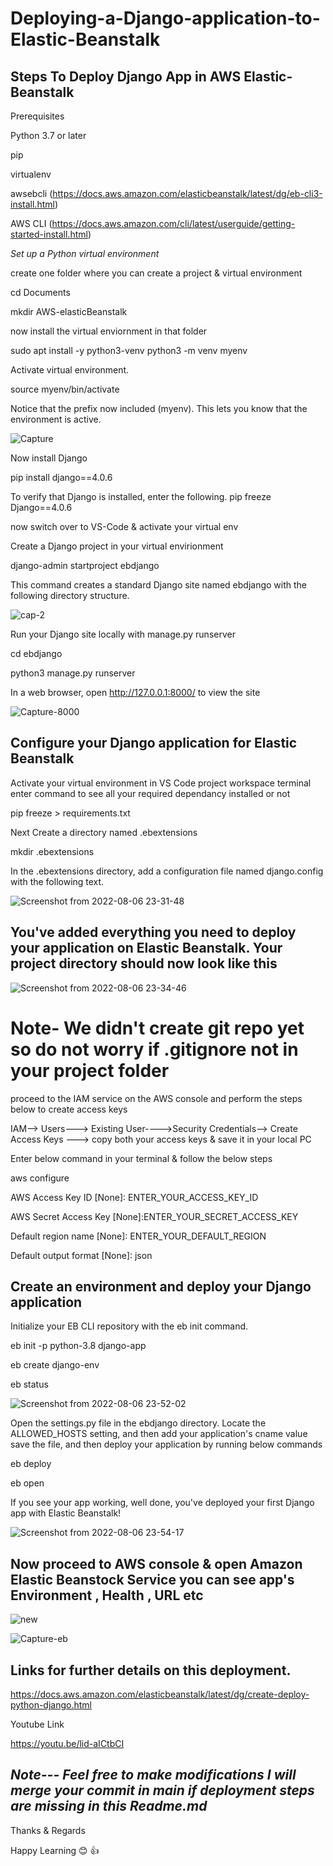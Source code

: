 # Deploying-a-Django-application-to-Elastic-Beanstalk
## Steps To Deploy Django App in AWS Elastic-Beanstalk

Prerequisites



Python 3.7 or later

pip

virtualenv

awsebcli (https://docs.aws.amazon.com/elasticbeanstalk/latest/dg/eb-cli3-install.html)

AWS CLI (https://docs.aws.amazon.com/cli/latest/userguide/getting-started-install.html)

*Set up a Python virtual environment* 

create one folder where you can create a project & virtual environment

cd Documents

mkdir AWS-elasticBeanstalk

now install the virtual enviornment in that folder

sudo apt install -y python3-venv
python3 -m venv myenv

Activate virtual environment.

source myenv/bin/activate

Notice that the prefix now included (myenv). This lets you know that the environment is active.

![Capture](https://user-images.githubusercontent.com/23288656/183277219-52640b42-52db-42d7-849c-2fa180ed9c75.PNG)


Now install Django

pip install django==4.0.6 

To verify that Django is installed, enter the following.
pip freeze
Django==4.0.6
	
now switch over to VS-Code & activate your virtual env
	
Create a Django project in your virtual envirionment

django-admin startproject ebdjango

This command creates a standard Django site named ebdjango with the following directory structure.

![cap-2](https://user-images.githubusercontent.com/23288656/183277346-cea36e2f-0670-4308-bfa6-84b13b2e9f01.PNG)



Run your Django site locally with manage.py runserver

cd ebdjango

python3 manage.py runserver

In a web browser, open http://127.0.0.1:8000/ to view the site


![Capture-8000](https://user-images.githubusercontent.com/23288656/183277130-e78cb34f-f8d7-47c7-bd1f-3d3976017f8b.PNG)


## Configure your Django application for Elastic Beanstalk

Activate your virtual environment in VS Code project workspace terminal 
enter command to see all your required dependancy installed or not

pip freeze > requirements.txt

Next Create a directory named .ebextensions

mkdir .ebextensions

In the .ebextensions directory, add a configuration file named django.config with the following text.


![Screenshot from 2022-08-06 23-31-48](https://user-images.githubusercontent.com/23288656/183279554-f5eafe89-ed8d-4abf-bc7e-fc7203cfb471.png)

    
  ## You've added everything you need to deploy your application on Elastic Beanstalk. Your project directory should now look like this

![Screenshot from 2022-08-06 23-34-46](https://user-images.githubusercontent.com/23288656/183277441-272458a6-0149-4417-87f9-b3a2bcb9ddee.png)

# Note- We didn't create git repo yet so do not worry if .gitignore not in your project folder

proceed to the IAM service on the AWS console and perform the steps below to create access keys

IAM--> Users---> Existing User---->Security Credentials--> Create Access Keys
---> copy both your access keys & save it in your local PC

Enter below command in your terminal & follow the below steps

 aws configure
 
AWS Access Key ID [None]: ENTER_YOUR_ACCESS_KEY_ID

AWS Secret Access Key [None]:ENTER_YOUR_SECRET_ACCESS_KEY

Default region name [None]: ENTER_YOUR_DEFAULT_REGION

Default output format [None]: json

## Create an environment and deploy your Django application
 Initialize your EB CLI repository with the eb init command.
 
 eb init -p python-3.8 django-app

 eb create django-env

 eb status

![Screenshot from 2022-08-06 23-52-02](https://user-images.githubusercontent.com/23288656/183278253-80aa91ff-bf66-4996-b59b-141bcdbb0179.png)


Open the settings.py file in the ebdjango directory. Locate the ALLOWED_HOSTS setting, and then 
add your application's cname value save the file, and then deploy your application by running below commands

eb deploy

eb open

If you see your app working, well done, you've deployed your first Django app with Elastic Beanstalk!

![Screenshot from 2022-08-06 23-54-17](https://user-images.githubusercontent.com/23288656/183276990-6f8eb85e-5c97-4a30-a56d-3dd4f0d935a0.png)

## Now proceed to AWS console & open Amazon Elastic Beanstock Service you can see app's Environment , Health , URL etc


![new](https://user-images.githubusercontent.com/23288656/183279236-7c97f437-20b9-4cff-afda-17cd03744842.PNG)


![Capture-eb](https://user-images.githubusercontent.com/23288656/183279163-276a7a3e-d75a-4f36-89d0-41e987cf9a6a.PNG)


## Links for further details on this deployment.

https://docs.aws.amazon.com/elasticbeanstalk/latest/dg/create-deploy-python-django.html

Youtube Link

https://youtu.be/lid-aICtbCI

## *Note--- Feel free to make modifications I will merge your commit in main if deployment steps are missing in this Readme.md*

Thanks & Regards

Happy Learning :blush: :+1:









































	


